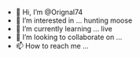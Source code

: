 - 👋 Hi, I’m @Orignal74
- 👀 I’m interested in ... hunting moose
- 🌱 I’m currently learning ... live
- 💞️ I’m looking to collaborate on ...
- 📫 How to reach me ...

<!---
Orignal74/Orignal74 is a ✨ special ✨ repository because its `README.md` (this file) appears on your GitHub profile.
You can click the Preview link to take a look at your changes.
--->
